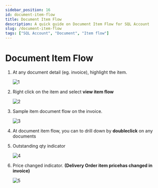 ```yaml
---
sidebar_position: 16
id: document-item-flow
title: Document Item Flow
description: A quick guide on Document Item Flow for SQL Account
slug: /document-item-flow
tags: ["SQL Account", "Document", "Item flow"]
---
```


# Document Item Flow

1. At any document detail (eg. invoice), highlight the item.

   ![1](/img/miscellaneous/document-item-flow/1.png)

2. Right click on the item and select **view item flow**

   ![2](/img/miscellaneous/document-item-flow/2.png)

3. Sample item document flow on the invoice.

   ![3](/img/miscellaneous/document-item-flow/3.png)

4. At document item flow, you can to drill down by **doubleclick** on any documents

5. Outstanding qty indicator

    ![4](/img/miscellaneous/document-item-flow/4.png)

6. Price changed indicator. **(Delivery Order item pricehas changed in invoice)**

    ![5](/img/miscellaneous/document-item-flow/5.png)
